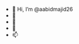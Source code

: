 - 👋 Hi, I’m @aabidmajid26
- 👀 
- 🌱 
- 💞️ 
- 📫 

<!---
aabidmajid26/aabidmajid26 is a ✨ special ✨ repository because its `README.md` (this file) appears on your GitHub profile.
You can click the Preview link to take a look at your changes.
--->
